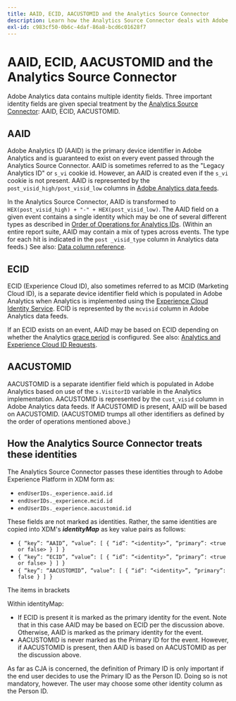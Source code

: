 ```yaml
---
title: AAID, ECID, AACUSTOMID and the Analytics Source Connector
description: Learn how the Analytics Source Connector deals with Adobe Analytics identity fields.
exl-id: c983cf50-0b6c-4daf-86a8-bcd6c01628f7
---
```

# AAID, ECID, AACUSTOMID and the Analytics Source Connector

Adobe Analytics data contains multiple identity fields. Three important identity fields are given special treatment by the [Analytics Source Connector](https://experienceleague.adobe.com/docs/experience-platform/sources/ui-tutorials/create/adobe-applications/analytics.html?lang=en): AAID, ECID, AACUSTOMID.

## AAID

Adobe Analytics ID (AAID) is the primary device identifier in Adobe Analytics and is guaranteed to exist on every event passed through the Analytics Source Connector. AAID is sometimes referred to as the "Legacy Analytics ID" or `s_vi` cookie id. However, an AAID is created even if the `s_vi` cookie is not present. AAID is represented by the `post_visid_high/post_visid_low` columns in [Adobe Analytics data feeds](https://experienceleague.adobe.com/docs/analytics/export/analytics-data-feed/data-feed-contents/datafeeds-reference.html?lang=en#columns%2C-descriptions%2C-and-data-types). 

In the Analytics Source Connector, AAID is transformed to `HEX(post_visid_high) + "-" + HEX(post_visid_low)`. The AAID field on a given event contains a single identity which may be one of several different types as described in [Order of Operations for Analytics IDs](https://experienceleague.adobe.com/docs/id-service/using/reference/analytics-reference/analytics-order-of-operations.html?lang=en%5B%5D). (Within an entire report suite, AAID may contain a mix of types across events. The type for each hit is indicated in the `post _visid_type` column in Analytics data feeds.) See also: [Data column reference](https://experienceleague.adobe.com/docs/analytics/export/analytics-data-feed/data-feed-contents/datafeeds-reference.html?lang=en).

## ECID

ECID (Experience Cloud ID), also sometimes referred to as MCID (Marketing Cloud ID), is a separate device identifier field which is populated in Adobe Analytics when Analytics is implemented using the [Experience Cloud Identity Service](https://experienceleague.adobe.com/docs/id-service/using/implementation/setup-analytics.html?lang=en). ECID is represented by the `mcvisid` column in Adobe Analytics data feeds. 

If an ECID exists on an event, AAID may be based on ECID depending on whether the Analytics [grace period](https://experienceleague.adobe.com/docs/id-service/using/reference/analytics-reference/grace-period.html?lang=en) is configured. See also: [Analytics and Experience Cloud ID Requests](https://experienceleague.adobe.com/docs/id-service/using/reference/analytics-reference/legacy-analytics.html?lang=en).

## AACUSTOMID

AACUSTOMID is a separate identifier field which is populated in Adobe Analytics based on use of the `s.VisitorID` variable in the Analytics implementation. AACUSTOMID is represented by the `cust_visid` column in Adobe Analytics data feeds. If AACUSTOMID is present, AAID will be based on AACUSTOMID. (AACUSTOMID trumps all other identifiers as defined by the order of operations mentioned above.) 

## How the Analytics Source Connector treats these identities

The Analytics Source Connector passes these identities through to Adobe Experience Platform in XDM form as:

* `endUserIDs._experience.aaid.id`
* `endUserIDs._experience.mcid.id`
* `endUserIDs._experience.aacustomid.id`

These fields are not marked as identities. Rather, the same identities are copied into XDM's **_identityMap_** as key value pairs as follows:

* `{ “key”: “AAID”, “value”: [ { “id”: “<identity>”, “primary”: <true or false> } ] }`
* `{ “key”: “ECID”, “value”: [ { “id”: “<identity>”, “primary”: <true or false> } ] }`
* `{ “key”: “AACUSTOMID”, “value”: [ { “id”: “<identity>”, “primary”: false } ] }`

The items in brackets 

Within identityMap:

* If ECID is present it is marked as the primary identity for the event. Note that in this case AAID may be based on ECID per the discussion above.
Otherwise, AAID is marked as the primary identity for the event.
* AACUSTOMID is never marked as the Primary ID for the event. However, if AACUSTOMID is present, then AAID is based on AACUSTOMID as per the discussion above.

As far as CJA is concerned, the definition of Primary ID is only important if the end user decides to use the Primary ID as the Person ID. Doing so is not mandatory, however. The user may choose some other identity column as the Person ID.
